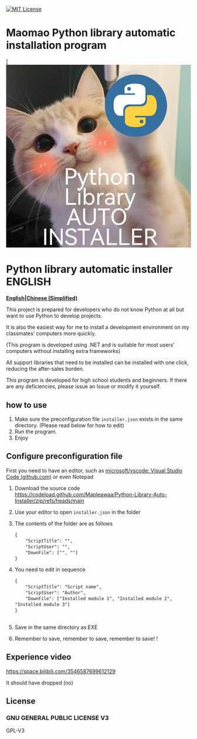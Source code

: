 [![MIT License](http://img.shields.io/badge/license-MIT-blue.svg?style=flat)](https://github.com/Hamumayo55/Sukuramukun/blob/master/LICENSE )

# Maomao Python library automatic installation program

[![product_name](https://raw.githubusercontent.com/Mapleawaa/Python-Library-Auto-Installer/Dev/enlogo.png)

# Python library automatic installer ENGLISH

**[English](https://github.com/Mapleawaa/Python-Library-Auto-Installer/README_EN.md)|[Chinese (Simplified)](https://github.com/Mapleawaa/Python-Library-Auto-Installer/README.md)**

This project is prepared for developers who do not know Python at all but want to use Python to develop projects.

It is also the easiest way for me to install a development environment on my classmates’ computers more quickly.

(This program is developed using .NET and is suitable for most users’ computers without installing extra frameworks)

All support libraries that need to be installed can be installed with one click, reducing the after-sales burden.

This program is developed for high school students and beginners. If there are any deficiencies, please issue an Issue or modify it yourself.

## how to use    

1. Make sure the preconfiguration file `installer.json` exists in the same directory. (Please read below for how to edit)
2. Run the program.
3. Enjoy

## Configure preconfiguration file

First you need to have an editor, such as [microsoft/vscode: Visual Studio Code (github.com)](https://github.com/microsoft/vscode) or even Notepad

1. Download the source code https://codeload.github.com/Mapleawaa/Python-Library-Auto-Installer/zip/refs/heads/main

2. Use your editor to open `installer.json` in the folder

3. The contents of the folder are as follows

    ```
    {
        "ScriptTitle": "",
        "ScriptUser": "",
        "DownFile": ["", ""]
    }
    ```

4. You need to edit in sequence

    ```
    {
        "ScriptTitle": "Script name",
        "ScriptUser": "Author",
        "DownFile": ["Installed module 1", "Installed module 2", "Installed module 3"]
    }


    ```

5. Save in the same directory as EXE

6. Remember to save, remember to save, remember to save! !



## Experience video

https://space.bilibili.com/3546587699612129

It should have dropped (no)

## License

### GNU GENERAL PUBLIC LICENSE V3

GPL-V3
